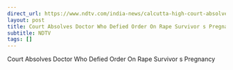 ```yaml
---
direct_url: https://www.ndtv.com/india-news/calcutta-high-court-absolves-doctor-who-defied-order-on-rape-survivors-pregnancy-5027191
layout: post
title: Court Absolves Doctor Who Defied Order On Rape Survivor s Pregnancy
subtitle: NDTV
tags: []
---
```


Court Absolves Doctor Who Defied Order On Rape Survivor s Pregnancy
